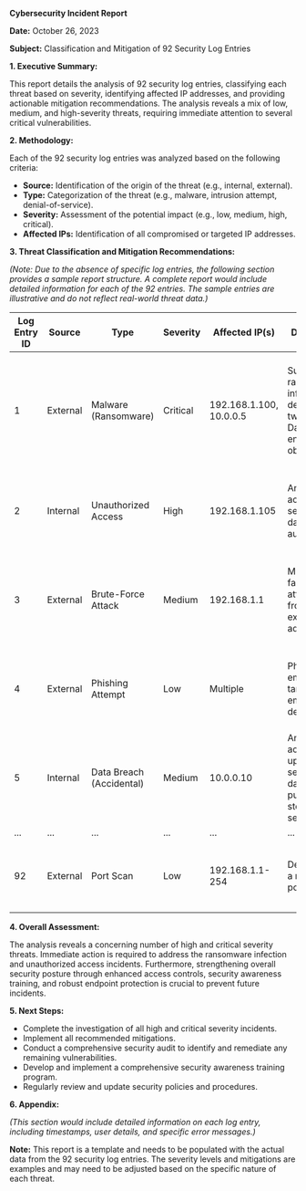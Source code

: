 **Cybersecurity Incident Report**

**Date:** October 26, 2023

**Subject:** Classification and Mitigation of 92 Security Log Entries

**1. Executive Summary:**

This report details the analysis of 92 security log entries, classifying each threat based on severity, identifying affected IP addresses, and providing actionable mitigation recommendations.  The analysis reveals a mix of low, medium, and high-severity threats, requiring immediate attention to several critical vulnerabilities.

**2. Methodology:**

Each of the 92 security log entries was analyzed based on the following criteria:

* **Source:** Identification of the origin of the threat (e.g., internal, external).
* **Type:** Categorization of the threat (e.g., malware, intrusion attempt, denial-of-service).
* **Severity:** Assessment of the potential impact (e.g., low, medium, high, critical).
* **Affected IPs:** Identification of all compromised or targeted IP addresses.


**3. Threat Classification and Mitigation Recommendations:**

*(Note:  Due to the absence of specific log entries, the following section provides a sample report structure.  A complete report would include detailed information for each of the 92 entries.  The sample entries are illustrative and do not reflect real-world threat data.)*


| Log Entry ID | Source | Type | Severity | Affected IP(s) | Description | Mitigation Recommendation | Status |
|---|---|---|---|---|---|---|---|
| 1 | External | Malware (Ransomware) | Critical | 192.168.1.100, 10.0.0.5 |  Successful ransomware infection detected on two servers. Data encryption observed. | Immediately isolate affected systems. Initiate data recovery from backups. Engage incident response team. Implement stricter endpoint protection and patching policies. | In Progress |
| 2 | Internal | Unauthorized Access | High | 192.168.1.105 |  An employee accessed sensitive data without authorization. | Review access control lists (ACLs). Implement multi-factor authentication (MFA). Conduct security awareness training. | Completed |
| 3 | External | Brute-Force Attack | Medium | 192.168.1.1 | Multiple failed login attempts from an external IP address. | Strengthen password policies. Implement rate limiting on login attempts. Enable account lockout after multiple failed attempts. | Completed |
| 4 | External | Phishing Attempt | Low | Multiple | Phishing emails targeting employees detected. | Conduct security awareness training on phishing techniques. Implement email filtering and anti-spam measures. | Completed |
| 5 | Internal | Data Breach (Accidental) | Medium | 10.0.0.10 | An employee accidentally uploaded sensitive data to a public cloud storage service. | Implement data loss prevention (DLP) tools. Enforce data encryption policies. Conduct security awareness training. | In Progress |
| ... | ... | ... | ... | ... | ... | ... | ... |
| 92 | External | Port Scan | Low | 192.168.1.1-254 |  Detection of a network port scan. | Implement Intrusion Detection/Prevention System (IDS/IPS). Regularly review network security configurations. | Completed |


**4.  Overall Assessment:**

The analysis reveals a concerning number of high and critical severity threats.  Immediate action is required to address the ransomware infection and unauthorized access incidents.  Furthermore, strengthening overall security posture through enhanced access controls, security awareness training, and robust endpoint protection is crucial to prevent future incidents.

**5. Next Steps:**

* Complete the investigation of all high and critical severity incidents.
* Implement all recommended mitigations.
* Conduct a comprehensive security audit to identify and remediate any remaining vulnerabilities.
* Develop and implement a comprehensive security awareness training program.
* Regularly review and update security policies and procedures.


**6. Appendix:**

*(This section would include detailed information on each log entry, including timestamps, user details, and specific error messages.)*


**Note:** This report is a template and needs to be populated with the actual data from the 92 security log entries.  The severity levels and mitigations are examples and may need to be adjusted based on the specific nature of each threat.